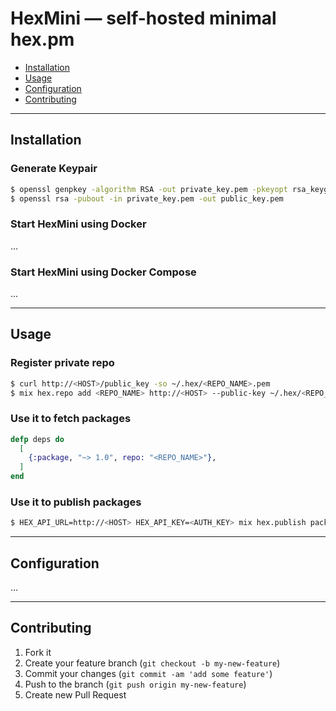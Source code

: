 # HexMini — self-hosted minimal hex.pm

* [Installation](#Installation)
* [Usage](#Usage)
* [Configuration](#Configuration)
* [Contributing](#Contributing)

---

## Installation

### Generate Keypair

```bash
$ openssl genpkey -algorithm RSA -out private_key.pem -pkeyopt rsa_keygen_bits:2048
$ openssl rsa -pubout -in private_key.pem -out public_key.pem
```

### Start HexMini using Docker

...

### Start HexMini using Docker Compose

...

---

## Usage

### Register private repo

```bash
$ curl http://<HOST>/public_key -so ~/.hex/<REPO_NAME>.pem
$ mix hex.repo add <REPO_NAME> http://<HOST> --public-key ~/.hex/<REPO_NAME>.pem --auth-key <AUTH_KEY>
```

### Use it to fetch packages

```elixir
defp deps do
  [
    {:package, "~> 1.0", repo: "<REPO_NAME>"},
  ]
end
```

### Use it to publish packages

```bash
$ HEX_API_URL=http://<HOST> HEX_API_KEY=<AUTH_KEY> mix hex.publish package
```

---

## Configuration

...

---

## Contributing

1. Fork it
2. Create your feature branch (`git checkout -b my-new-feature`)
3. Commit your changes (`git commit -am 'add some feature'`)
4. Push to the branch (`git push origin my-new-feature`)
5. Create new Pull Request

